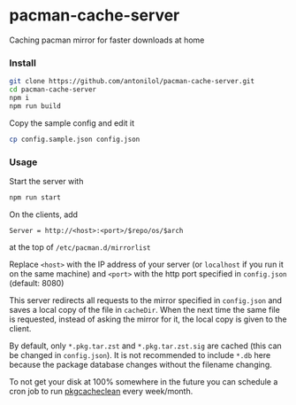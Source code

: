 # pacman-cache-server
Caching pacman mirror for faster downloads at home

### Install

```bash
git clone https://github.com/antonilol/pacman-cache-server.git
cd pacman-cache-server
npm i
npm run build
```

Copy the sample config and edit it
```bash
cp config.sample.json config.json
```

### Usage

Start the server with
```bash
npm run start
```

On the clients, add
```
Server = http://<host>:<port>/$repo/os/$arch
```
at the top of `/etc/pacman.d/mirrorlist`

Replace
`<host>` with the IP address of your server (or `localhost` if you run it on the same machine) and
`<port>` with the http port specified in `config.json` (default: 8080)


This server redirects all requests to the mirror specified in `config.json`
and saves a local copy of the file in `cacheDir`.
When the next time the same file is requested, instead of asking the mirror for it,
the local copy is given to the client.

By default, only `*.pkg.tar.zst` and `*.pkg.tar.zst.sig` are cached (this can be changed in `config.json`).
It is not recommended to include `*.db` here because the package database changes without the filename changing.

To not get your disk at 100% somewhere in the future you can schedule a cron job to run
[pkgcacheclean](https://aur.archlinux.org/packages/pkgcacheclean) every week/month.
